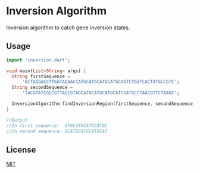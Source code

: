 # Inversion Algorithm

Inversion algorithm to catch gene inversion states.

## Usage

```dart
import 'inversion.dart';

void main(List<String> args) {
  String firstSequence =
      'GCTAGGACCTTGATAGAACCATGCATGCATGCATGCAGTCTGGTCACTATGCCGTC';
  String secondSequence =
      'TACGTATCGGCGTTAGCGTAGCATGCATGCATGCATCGATGCCTAACGTTCTAAGC';

  InversionAlgorithm.findInversionRegion(firstSequence, secondSequence);
}

//Output
//In first sequence:  ATGCATGCATGCATGC
//In second sequence: GCATGCATGCATGCAT
```

## License

[MIT](https://choosealicense.com/licenses/mit/)

